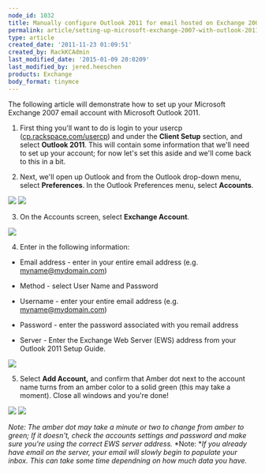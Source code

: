 ```yaml
---
node_id: 1032
title: Manually configure Outlook 2011 for email hosted on Exchange 2007
permalink: article/setting-up-microsoft-exchange-2007-with-outlook-2011
type: article
created_date: '2011-11-23 01:09:51'
created_by: RackKCAdmin
last_modified_date: '2015-01-09 20:0209'
last_modified_by: jered.heeschen
products: Exchange
body_format: tinymce
---
```


The following article will demonstrate how to set up your Microsoft
Exchange 2007 email account with Microsoft Outlook 2011. 

1. First thing you'll want to do is login to your usercp
([cp.rackspace.com/usercp](http://cp.rackspace.com/usercp)) and under
the **Client Setup** section, and select **Outlook 2011**. This will
contain some information that we'll need to set up your account; for now
let's set this aside and we'll come back to this in a bit.

2. Next, we'll open up Outlook and from the Outlook drop-down menu,
select **Preferences**. In the Outlook Preferences menu,
select **Accounts**.

![](http://c816878.r78.cf2.rackcdn.com/(E&A)Outlook2011IMAP.png) 
 ![](http://c816878.r78.cf2.rackcdn.com/(E&A)Outlook2011IMAP2.png)

3. On the Accounts screen, select **Exchange Account**.

![](http://c818071.r71.cf2.rackcdn.com/(E&A)Outlook2011Exchange.png)

4. Enter in the following information:

-   Email address - enter in your entire email address (e.g.
    myname@mydomain.com)

-   Method - select User Name and Password

-   Username - enter your entire email address (e.g.
    myname@mydomain.com)

-   Password - enter the password associated with you remail address

-   Server - Enter the Exchange Web Server (EWS) address from your
    Outlook 2011 Setup Guide.

![](http://c818071.r71.cf2.rackcdn.com/(E&A)Outlook2011Exchange2.png)

5. Select **Add Account,** and confirm that Amber dot next to the
account name turns from an amber color to a solid green (this may take a
moment). Close all windows and you're done!

![](http://c818071.r71.cf2.rackcdn.com/(E&A)Outlook2011Exchange4.png) 
 ![](http://c818071.r71.cf2.rackcdn.com/(E&A)Outlook2011Exchange3.png) 

*Note:* *The amber dot may take a minute or two to change from amber to
green; If it doesn't, check the accounts settings and password and make
sure you're using the correct EWS server address.* *Note: **If you
already have email on the server, your email will slowly begin to
populate your inbox. This can take some time dependning on how much data
you have.*

